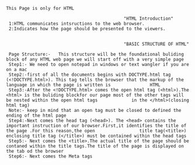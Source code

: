 ```
This Page is only for HTML
```
                                                 "HTML Introduction"
     1:HTML communicates intsructions to the web browser.
     2:Indicates how the page should be presented to the viewers.
                                                 
                                                 
                                                 "BASIC STRUCTURE OF HTML"
                                                 
     Page Structure:-   This structure will be the foundational buliding block of any HTML web page we will start off with a very simple page
     Step1:- We need to open notepad in windows or text wangler if you are on a mac
     Step2:-first of all the documents begins with DOCTYPE.html tag (<!DOCTYPE.html>). This tag tells the browser that the markup of the language in which the page is written is               HTML
     Step3:-After the <!DOCTYPE.html> comes the open html tag (<html>).The <html> is the buliding blockfor our page most of the other tags will be nested within the open html tags             in the </html>(closing html tag)
     Note:- keep in mind that an open tag must be closed to defined the ending of the html page 
     Step4:-Next comes the head tag (<head>). The <head> contains the important instruction of our browser.First,it identifies the title of the page .For this reason,the open                 title tag(<title>) enclosing title tag (</title>) must be contained within the head tags
     Step5:- Next comes the <title>.The actual title of the page should be contaned within the title tags.The title of the page is displayed on the tab od the browser
     Step6:- Next comes the Meta tags 
             
